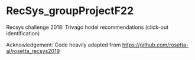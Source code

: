 # RecSys_groupProjectF22
Recsys challenge 2018: Trivago hodel recommendations (click-out identification)


Acknowledgement: 
Code heavily adapted from https://github.com/rosetta-ai/rosetta_recsys2019
